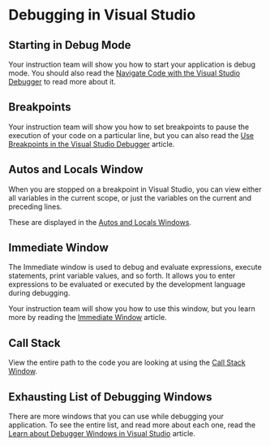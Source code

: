 # Debugging in Visual Studio




## Starting in Debug Mode

Your instruction team will show you how to start your application is debug mode. You should also read the [Navigate Code with the Visual Studio Debugger](https://docs.microsoft.com/en-us/visualstudio/debugger/navigating-through-code-with-the-debugger?view=vs-2017) to read more about it.

## Breakpoints

Your instruction team will show you how to set breakpoints to pause the execution of your code on a particular line, but you can also read the [Use Breakpoints in the Visual Studio Debugger](https://docs.microsoft.com/en-us/visualstudio/debugger/using-breakpoints?view=vs-2017) article.

## Autos and Locals Window

When you are stopped on a breakpoint in Visual Studio, you can view either all variables in the current scope, or just the variables on the current and preceding lines.

These are displayed in the [Autos and Locals Windows](https://docs.microsoft.com/en-us/visualstudio/debugger/autos-and-locals-windows?view=vs-2017).

## Immediate Window

The Immediate window is used to debug and evaluate expressions, execute statements, print variable values, and so forth. It allows you to enter expressions to be evaluated or executed by the development language during debugging.

Your instruction team will show you how to use this window, but you learn more by reading the [Immediate Window](https://docs.microsoft.com/en-us/visualstudio/ide/reference/immediate-window?view=vs-2017) article.

## Call Stack

View the entire path to the code you are looking at using the [Call Stack Window](https://docs.microsoft.com/en-us/visualstudio/debugger/how-to-use-the-call-stack-window?view=vs-2017).

## Exhausting List of Debugging Windows

There are more windows that you can use while debugging your application. To see the entire list, and read more about each one, read the [Learn about Debugger Windows in Visual Studio](https://docs.microsoft.com/en-us/visualstudio/debugger/debugger-windows?view=vs-2017) article.
